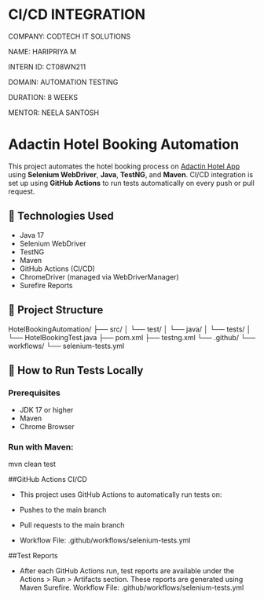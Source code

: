 # CI/CD INTEGRATION

COMPANY: CODTECH IT SOLUTIONS

NAME: HARIPRIYA M

INTERN ID: CT08WN211

DOMAIN: AUTOMATION TESTING

DURATION: 8 WEEKS

MENTOR: NEELA SANTOSH

# Adactin Hotel Booking Automation

This project automates the hotel booking process on [Adactin Hotel App](https://adactinhotelapp.com/) using **Selenium WebDriver**, **Java**, **TestNG**, and **Maven**. CI/CD integration is set up using **GitHub Actions** to run tests automatically on every push or pull request.

## 🚀 Technologies Used

- Java 17
- Selenium WebDriver
- TestNG
- Maven
- GitHub Actions (CI/CD)
- ChromeDriver (managed via WebDriverManager)
- Surefire Reports

## 📁 Project Structure

HotelBookingAutomation/
├── src/
│ └── test/
│ └── java/
│ └── tests/
│ └── HotelBookingTest.java
├── pom.xml
├── testng.xml
└── .github/
└── workflows/
└── selenium-tests.yml

## 🧪 How to Run Tests Locally

### Prerequisites
- JDK 17 or higher
- Maven
- Chrome Browser

### Run with Maven:

mvn clean test

##GitHub Actions CI/CD
- This project uses GitHub Actions to automatically run tests on:

- Pushes to the main branch

- Pull requests to the main branch

- Workflow File: .github/workflows/selenium-tests.yml

##Test Reports

- After each GitHub Actions run, test reports are available under the Actions > Run > Artifacts section. These reports are generated using Maven Surefire.
Workflow File: .github/workflows/selenium-tests.yml
